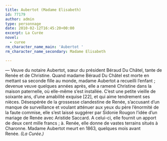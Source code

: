 ```yaml
---
title: Aubertot (Madame Elisabeth)
id: 77179
author: admin
type: personnage
date: 2010-02-12T16:45:20+00:00
excerpt: La Curée
novel:
  - curee
rm_character_name_main: 'Aubertot '
rm_character_name_secondary: Madame Elisabeth

---
```

— Veuve du notaire Aubertot, sœur du président Béraud Du Châtel, tante de Renée et de Christine. Quand madame Béraud Du Châtel est morte en mettant sa seconde fille au monde, madame Aubertot a recueilli l&rsquo;enfant ; devenue veuve quelques années après, elle a ramené Christine dans la maison paternelle, où elle-même s&rsquo;est installée. C&rsquo;est une petite vieille de soixante ans, d&rsquo;une amabilité exquise [22], et qui aime tendrement ses nièces. Désespérée de la grossesse clandestine de Renée, s&rsquo;accusant d&rsquo;un manque de surveillance et voulant atténuer aux yeux du père l&rsquo;énormité de la faute commise, elle s&rsquo;est laissé suggérer par Sidonie Rougon l&rsquo;idée d&rsquo;un mariage de Renée avec Aristide Saccard. A celui-ci, elle fournit un apport de deux cent mille francs ; à. Renée, elle donne de vastes terrains situés à Charonne. Madame Aubertot meurt en 1863, quelques mois avant Renée. _(La Curée.)_